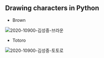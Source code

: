 ## Drawing characters in Python

- Brown

![2020-10900-김성중-브라운](https://user-images.githubusercontent.com/88877426/135088126-da41a5cd-ec86-415c-aa58-da4240f6d421.jpeg)


- Totoro

![2020-10900-김성중-토토로](https://user-images.githubusercontent.com/88877426/135088151-1175cd49-e375-44c6-b227-d937cae459b7.jpg)
